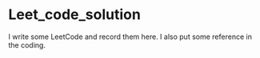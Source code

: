 # Leet_code_solution


I write some LeetCode and record them here.
I also put some reference in the coding.
